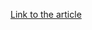 [Link to the article](https://www.infostealers.com/report/infostealers-weekly-report-2024-08-26-2024-09-02/)
